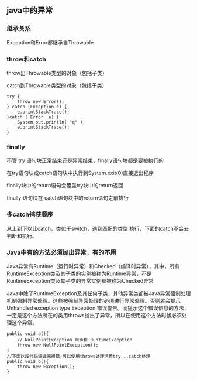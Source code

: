 ## java中的异常

### 继承关系
Exception和Error都继承自Throwable

### throw和catch
throw出Throwable类型的对象（包括子类）

catch到Throwable类型的对象（包括子类）

```
try {
	throw new Error();
} catch (Exception e) {
	e.printStackTrace();
}catch ( Error  e) {
	System.out.println( "q" );
	e.printStackTrace();
}
```

### finally

不管 try 语句块正常结束还是异常结束，finally语句块都是要被执行的

在try语句块或catch语句块中执行到System.exit(0)直接退出程序

finally块中的return语句会覆盖try块中的return返回

finally 语句块在 catch语句块中的return语句之前执行

### 多catch捕获顺序

从上到下以此catch，类似于switch，遇到匹配的类型 执行，下面的catch不会去判断和执行。


### Java中有的方法必须抛出异常，有的不用

Java异常有Runtime（运行时异常）和Checked（编译时异常），其中，所有RuntimeException类及其子类的实例被称为Runtime异常，不是RuntimeException类及其子类的异常实例都被称为Checked异常

Java中除了RuntimeException及其任何子类，其他异常类都被Java异常强制处理机制强制异常处理。这些被强制异常处理的必须进行异常处理。否则就会提示 Unhandled exception type Exception 错误警告。而提示这个错误信息的方法，一定是这个方法所在的类用throws抛出了异常，所以在使用这个方法时候必须处理这个异常。

```
public void a(){
	// NullPointException 继承自 RuntimeException
	throw new NullPointException();
}
//下面这段代码编译器报错,可以使用throws处理活着try...catch处理
public void b(){
	throw new Exception();
}
```